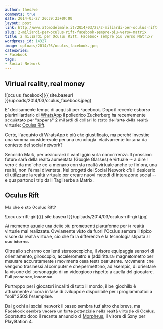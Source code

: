 ```yaml
---
author: thesave
comments: true
date: 2014-03-27 20:39:23+00:00
layout: post
link: http://www.atomodelmale.it/2014/03/27/2-miliardi-per-oculus-rift-facebook-sempre-piu-verso-matrix/
slug: 2-miliardi-per-oculus-rift-facebook-sempre-piu-verso-matrix
title: 2 miliardi per Oculus Rift. Facebook sempre più verso Matrix?
wordpress_id: 14327
image: uploads/2014/03/oculus_facebook.jpeg
categories:
- Facebook
tags:
- Social Network
---
```


## Virtual reality, real money

![oculus_facebook]({{ site.baseurl }}/uploads/2014/03/oculus_facebook.jpeg)

E' decisamente tempo di acquisti per Facebook. Dopo il recente esborso plurimiliardario di [WhatsApp](/2014/02/20/campagna-acquisti-facebook-16-miliardi-per-whatsapp.html) il poliedrico Zuckerberg ha recentemente acquistato per "appena" 2 miliardi di dollari lo stato dell'arte della realtà virtuale: [Oculus Rift](http://www.oculusvr.com/).

Certo, l'acquisto di WhatsApp è più che giustificato, ma perché investire una somma considerevole per una tecnologia relativamente lontana dal contesto del social network?

Secondo Mark, per assicurarsi il vantaggio sulla concorrenza. Il prossimo futuro sarà della realtà aumentata (Google Glasses) e virtuale -- a dire il vero è da mo' che ce la menano con sta realtà virtuale anche se fin'ora, una realtà, non l'è mai diventata. Nei progetti del Social Network c'è il desiderio di utilizzare la realtà virtuale per creare nuovi metodi di interazione social -- e qua partono i trip da Il Tagliaerbe a Matrix.

## Oculus Rift

Ma che è sto Oculus Rift?

![oculus-rift-girl]({{ site.baseurl }}/uploads/2014/03/oculus-rift-girl.jpg)

Al momento attuale una delle più promettenti piattaforme per la realtà virtuale mai realizzate. Ovviamente visto da fuori l'Oculus sembra il tipico visore da realtà virtuale, ciò che fa la differenza è la tecnologia stipata al suo interno.

Oltre allo schermo con lenti stereoscopiche, il visore equipaggia sensori di orientamento, giroscopio, accelerometro e (addirittura) magnetometro per misurare accuratamente i movimenti della testa dell'utente. Movimenti che vengono trasmessi al computer e che permettono, ad esempio, di orientare la visione del personaggio di un videogioco rispetto a quella del giocatore. Full presence, insomma.

Purtroppo per i giocatori incalliti di tutto il mondo, il bel giochillo è attualmente ancora in fase di sviluppo e disponibile per i programmatori a "soli" 350$ l'esemplare.

Dai giochi ai social network il passo sembra tutt'altro che breve, ma Facebook sembra vedere un forte potenziale nella realtà virtuale di Oculus. Sopratutto dopo il recente annuncio di [Morpheus](http://www.sony.com/SCA/company-news/press-releases/sony-computer-entertainment-america-inc/2014/sony-computer-entertainment-announces-project-morp.shtml), il visore di Sony per PlayStation 4.
